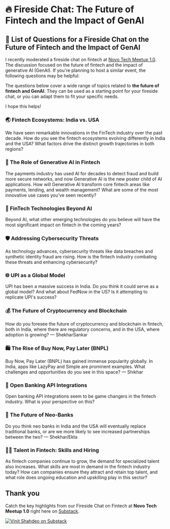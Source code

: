 # 🔥 Fireside Chat: The Future of Fintech and the Impact of GenAI

## 📓 List of Questions for a Fireside Chat on the Future of Fintech and the Impact of GenAI

I recently moderated a fireside chat on fintech at [Novo Tech Meetup 1.0](https://lu.ma/ktjderm7). The discussion focused on the future of fintech and the impact of generative AI (GenAI). If you're planning to host a similar event, the following questions may be helpful:

The questions below cover a wide range of topics related to **the future of fintech and GenAI**. They can be used as a starting point for your fireside chat, or you can adapt them to fit your specific needs.

I hope this helps!

### 🌏 Fintech Ecosystems: India vs. USA

We have seen remarkable innovations in the FinTech industry over the past decade. How do you see the fintech ecosystems evolving differently in India and the USA? What factors drive the distinct growth trajectories in both regions?

### 🤖 The Role of Generative AI in Fintech
The payments industry has used AI for decades to detect fraud and build more secure networks, and now Generative AI is the new poster child of AI applications. How will Generative AI transform core fintech areas like payments, lending, and wealth management? What are some of the most innovative use cases you’ve seen recently?

### 🚀 FinTech Technologies Beyond AI
Beyond AI, what other emerging technologies do you believe will have the most significant impact on fintech in the coming years?

### 🛡️ Addressing Cybersecurity Threats
As technology advances, cybersecurity threats like data breaches and synthetic identity fraud are rising. How is the fintech industry combating these threats and enhancing cybersecurity?

### 🌐 UPI as a Global Model
UPI has been a massive success in India. Do you think it could serve as a global model? And what about FedNow in the US? Is it attempting to replicate UPI's success?

### 💰 The Future of Cryptocurrency and Blockchain
How do you foresee the future of cryptocurrency and blockchain in fintech, both in India, where there are regulatory concerns, and in the USA, where adoption is growing? — ShekharSankar

### 🛍️ The Rise of Buy Now, Pay Later (BNPL)
Buy Now, Pay Later (BNPL) has gained immense popularity globally. In India, apps like LazyPay and Simple are prominent examples. What challenges and opportunities do you see in this space? — Shikhar

### 🔗 Open Banking API Integrations
Open banking API integrations seem to be game changers in the fintech industry. What is your perspective on this?

### 🏦 The Future of Neo-Banks
Do you think neo banks in India and the USA will eventually replace traditional banks, or are we more likely to see increased partnerships between the two? — Shekhar/Ekta

### 🧑‍💼 Talent in Fintech: Skills and Hiring
As fintech companies continue to grow, the demand for specialized talent also increases. What skills are most in demand in the fintech industry today? How can companies ensure they attract and retain top talent, and what role does ongoing education and upskilling play in this sector?

## Thank you

Catch the key highlights from our Fireside Chat on Fintech at **Novo Tech Meetup 1.0** right here on [Substack](https://vinitshahdeo.substack.com/p/fintech-fireside-chat).

[![Vinit Shahdeo on Substack](https://img.shields.io/badge/Substack-%23006f5c.svg?style=flat&logo=substack&logoColor=FF6719)](https://vinitshahdeo.substack.com/p/fintech-fireside-chat)
